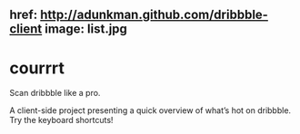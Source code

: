 href: http://adunkman.github.com/dribbble-client
image: list.jpg
---

# courrrt

Scan dribbble like a pro.

A client-side project presenting a quick overview of what’s hot on dribbble. Try the keyboard shortcuts!